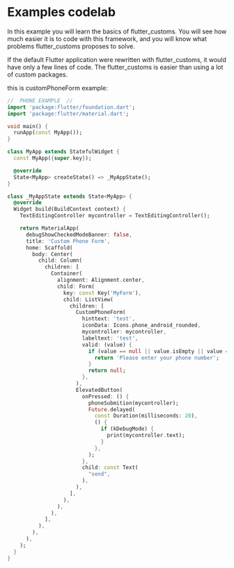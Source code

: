 # Examples codelab

In this example you will learn the basics of flutter_customs. You will see how much easier it is to code with this framework, and you will know what problems flutter_customs proposes to solve.

If the default Flutter application were rewritten with flutter_customs, it would have only a few lines of code. The flutter_customs is easier than using a lot of custom packages.

this is customPhoneForm example:

```dart
//  PHONE EXAMPLE  //
import 'package:flutter/foundation.dart';
import 'package:flutter/material.dart';

void main() {
  runApp(const MyApp());
}

class MyApp extends StatefulWidget {
  const MyApp({super.key});

  @override
  State<MyApp> createState() => _MyAppState();
}

class _MyAppState extends State<MyApp> {
  @override
  Widget build(BuildContext context) {
    TextEditingController mycontroller = TextEditingController();

    return MaterialApp(
      debugShowCheckedModeBanner: false,
      title: 'Custom Phone Form',
      home: Scaffold(
        body: Center(
          child: Column(
            children: [
              Container(
                alignment: Alignment.center,
                child: Form(
                  key: const Key('MyForm'),
                  child: ListView(
                    children: [
                      CustomPhoneForm(
                        hinttext: 'test',
                        iconData: Icons.phone_android_rounded,
                        mycontroller: mycontroller,
                        labeltext: 'test',
                        valid: (value) {
                          if (value == null || value.isEmpty || value == "") {
                            return 'Please enter your phone number';
                          }
                          return null;
                        },
                      ),
                      ElevatedButton(
                        onPressed: () {
                          phoneSubmition(mycontroller);
                          Future.delayed(
                            const Duration(milliseconds: 20),
                            () {
                              if (kDebugMode) {
                                print(mycontroller.text);
                              }
                            },
                          );
                        },
                        child: const Text(
                          "send",
                        ),
                      ),
                    ],
                  ),
                ),
              ),
            ],
          ),
        ),
      ),
    );
  }
}
```
